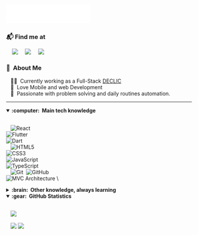 
<img src="assets/assets/header.svg"></img>

### 📬 Find me at
<p>&nbsp;&nbsp;&nbsp;  <a href="mailto:chompaoreh338@gmailcom"><img src="https://img.shields.io/badge/gmail-%23D14836.svg?&style=for-the-badge&logo=gmail&logoColor=white" /></a>&nbsp;&nbsp;&nbsp;&nbsp;
   <a href="www.linkedin.com/in/hyacinthe-compaoré-b5174b272"><img src="https://img.shields.io/badge/linkedin-%230077B5.svg?&style=for-the-badge&logo=linkedin&logoColor=white" /></a>&nbsp;&nbsp;&nbsp;&nbsp;
  <a href="https://twitter.com/compaoreh338/"><img src="https://img.shields.io/badge/twitter-%230077B5.svg?&style=for-the-badge&logo=twitter&logoColor=white" /></a>&nbsp;&nbsp;&nbsp;&nbsp;
</p>

### :space_invader: &nbsp;About Me

&nbsp;&nbsp;&nbsp;:technologist: &nbsp;Currently working as a Full-Stack
 [DECLIC](https://declic.africa/) \
&nbsp;&nbsp;&nbsp;:seedling: &nbsp;Love  Mobile  and web Development  \
&nbsp;&nbsp;&nbsp;:heartbeat: &nbsp;Passionate with problem solving and daily routines automation.

<hr/>

<details open>
  <summary><b>:computer: &nbsp;Main tech knowledge</b></summary>
  <br/>

&nbsp;&nbsp;&nbsp;![React](https://img.shields.io/badge/-React-%23282C34?style=flat-square&logo=react)&nbsp;\
![Flutter](https://img.shields.io/badge/FLUTTER-02569B.svg?&style=flat&logo=flutter&logoColor=white) &nbsp;\
![Dart](https://img.shields.io/badge/DART-%230175C2.svg?&style=flat-square&logo=dart&logoColor=white) &nbsp;\
&nbsp;&nbsp;&nbsp;![HTML5](https://img.shields.io/badge/HTML5-E34F26.svg?&style=flat&logo=html5&logoColor=white)&nbsp;\
![CSS3](https://img.shields.io/badge/CSS3-%231572B6.svg?&style=flat&logo=css3&logoColor=white)&nbsp;\
![JavaScript](https://img.shields.io/badge/-JavaScript-%23F7DF1C?style=flat-square&logo=javascript&logoColor=000000&labelColor=%23F7DF1C&color=%23FFCE5A)&nbsp;\
![TypeScript](https://img.shields.io/badge/TYPESCRIPT-%23007ACC.svg?&style=flat&logo=typescript&logoColor=white)&nbsp;\
&nbsp;&nbsp;&nbsp;![Git](https://img.shields.io/badge/GIT-%23F05033.svg?&style=flat&logo=git&logoColor=white)&nbsp;
![GitHub](https://img.shields.io/badge/GITHUB-%23121011.svg?&style=flat&logo=github&logoColor=white)&nbsp;\
![MVC Architecture](https://img.shields.io/badge/MVC-888888.svg?&style=flat&logoColor=white)&nbsp;\
</details>

<details>
  <summary><b>:brain: &nbsp;Other knowledge, always learning</b></summary>
  <br/>
![XD](https://img.shields.io/badge/XD-FFC0CB.svg?&style=flat&logo=adobe-xd&logoColor=black)&nbsp;


</details>

<details open>
  <summary><b>:gear: &nbsp;GitHub Statistics</b></summary>
  <br/>   
    <p>
        &nbsp;&nbsp;&nbsp;<img height="150px" src="https://github-readme-streak-stats.herokuapp.com?user=compaoreh338&theme=dark" />
    </p>
    <p>
        &nbsp;&nbsp;&nbsp;<img height="150px" src="https://github-readme-stats.vercel.app/api?username=compaoreh338&hide_title=false&hide_border=true&show_icons=true&include_all_commits=true&count_private=true&line_height=21&theme=nightowl" /> <img height="150px" src="https://github-readme-stats.vercel.app/api/top-langs/?username=adamako&hide=html&hide_title=true&hide_border=true&layout=compact&langs_count=8&theme=nightowl" />
    </p>

</details>
